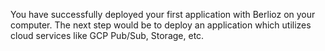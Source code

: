 You have successfully deployed your first application with Berlioz on your computer.
The next step would be to deploy an application which utilizes cloud services like GCP Pub/Sub, Storage, etc.